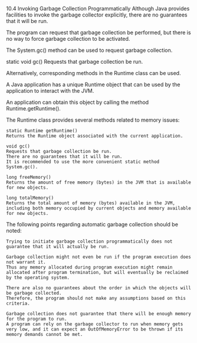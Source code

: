 10.4 Invoking Garbage Collection Programmatically
Although Java provides facilities to invoke the garbage collector explicitly, there are no guarantees that it will be run.

The program can request that garbage collection be performed, but there is no way to force garbage collection to be activated.

The System.gc() method can be used to request garbage collection.

static void gc()
Requests that garbage collection be run.

Alternatively, corresponding methods in the Runtime class can be used.

A Java application has a unique Runtime object that can be used by the application to interact with the JVM.

An application can obtain this object by calling the method Runtime.getRuntime().

The Runtime class provides several methods related to memory issues:

    static Runtime getRuntime()
    Returns the Runtime object associated with the current application.

    void gc()
    Requests that garbage collection be run.
    There are no guarantees that it will be run.
    It is recommended to use the more convenient static method System.gc().

    long freeMemory()
    Returns the amount of free memory (bytes) in the JVM that is available for new objects.

    long totalMemory()
    Returns the total amount of memory (bytes) available in the JVM, including both memory occupied by current objects and memory available for new objects.


The following points regarding automatic garbage collection should be noted:

    Trying to initiate garbage collection programmatically does not guarantee that it will actually be run.

    Garbage collection might not even be run if the program execution does not warrant it.
    Thus any memory allocated during program execution might remain allocated after program termination, but will eventually be reclaimed by the operating system.

    There are also no guarantees about the order in which the objects will be garbage collected.
    Therefore, the program should not make any assumptions based on this criteria.

    Garbage collection does not guarantee that there will be enough memory for the program to run.
    A program can rely on the garbage collector to run when memory gets very low, and it can expect an OutOfMemoryError to be thrown if its memory demands cannot be met.
